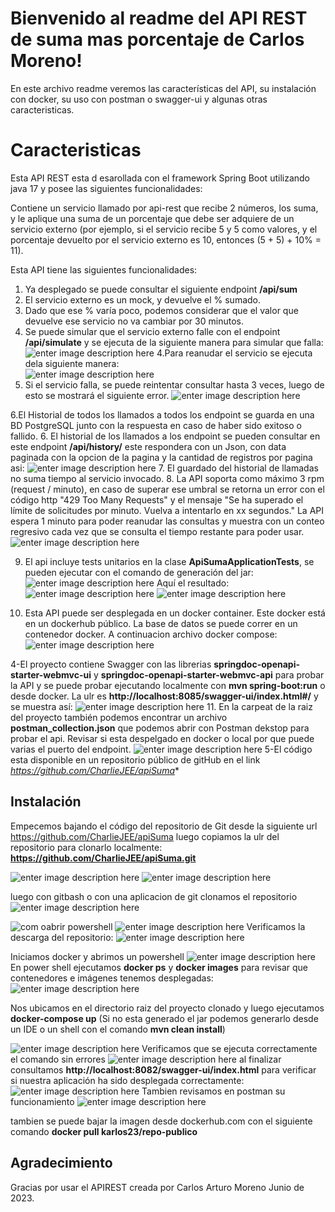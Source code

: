
# Bienvenido al readme del API REST de suma mas porcentaje de Carlos Moreno!

En este archivo readme veremos las características del API, su instalación con docker, su uso con postman o swagger-ui y algunas otras caracteristicas.

# Caracteristicas

Esta API REST esta d esarollada con el framework Spring Boot utilizando java 17 y posee las siguientes funcionalidades:

Contiene un servicio llamado por api-rest que recibe 2 números, los suma, y le aplique una suma de un porcentaje que debe ser adquiere de un servicio externo (por ejemplo, si el servicio recibe 5 y 5 como valores, y el porcentaje devuelto por el servicio externo es 10, entonces (5 + 5) + 10% = 11). 

Esta API tiene las siguientes funcionalidades:

1. Ya desplegado se puede consultar el siguiente endpoint **/api/sum**
2. El servicio externo es un mock, y devuelve el % sumado.
3. Dado que ese % varía poco, podemos considerar que el valor que devuelve ese servicio no va cambiar por 30 minutos.
4. Se puede simular que el servicio externo falle con el endpoint **/api/simulate** y se ejecuta de la siguiente manera para simular que falla:		![enter image description here](https://raw.githubusercontent.com/CharlieJEE/apiSuma/main/img_readme/SimuladorServicio.PNG)
		4.Para reanudar el servicio se ejecuta dela siguiente manera:	
		![enter image description here](https://raw.githubusercontent.com/CharlieJEE/apiSuma/main/img_readme/SimuladorServicioActivar.PNG)
5. Si el servicio falla, se puede reintentar consultar hasta 3 veces, luego de esto se mostrará el siguiente error.
![enter image description here](https://raw.githubusercontent.com/CharlieJEE/apiSuma/main/img_readme/Respuesta%20fallo%20del%20servicio.PNG)

6.El Historial de todos los llamados a todos los endpoint se guarda en una BD PostgreSQL junto con la respuesta en caso de haber sido exitoso o fallido. 
6. El historial de los llamados a los endpoint se pueden consultar en este endpoint **/api/history/** este respondera con un Json, con data paginada con la opcion de la pagina y la cantidad de registros por pagina asi:
![enter image description here](https://raw.githubusercontent.com/CharlieJEE/apiSuma/main/img_readme/HistoricoLlamados.PNG)
7. El guardado del historial de llamadas no suma tiempo al servicio invocado.
8. La API soporta como máximo 3 rpm (request / minuto), en caso de superar ese umbral se retorna un error con el código http "429  Too Many Requests" y el mensaje "Se ha superado el límite de solicitudes por minuto. Vuelva a intentarlo en xx segundos." La API espera 1 minuto para poder reanudar las consultas y muestra con un conteo regresivo cada vez que se consulta el tiempo restante para poder usar.
![enter image description here](https://raw.githubusercontent.com/CharlieJEE/apiSuma/main/img_readme/LLamadas%20por%20minuto.PNG)

9. El api incluye tests unitarios en la clase **ApiSumaApplicationTests**, se pueden ejecutar con el comando de generación del jar:
![enter image description here](https://raw.githubusercontent.com/CharlieJEE/apiSuma/main/img_readme/Unit%20Test%2001.PNG)
Aquí el resultado:
![enter image description here](https://raw.githubusercontent.com/CharlieJEE/apiSuma/main/img_readme/Unit%20Test%2001%20Result.PNG)
![enter image description here](https://raw.githubusercontent.com/CharlieJEE/apiSuma/main/img_readme/Unit%20Test.PNG)

10. Esta API puede ser desplegada en un docker container. Este docker está en un dockerhub público. La base de datos se puede correr en un contenedor docker. A continuacion archivo docker compose:
![enter image description here](https://raw.githubusercontent.com/CharlieJEE/apiSuma/main/img_readme/Docker%20Compose.PNG)

4-El proyecto contiene Swagger con las librerias **springdoc-openapi-starter-webmvc-ui** y  **springdoc-openapi-starter-webmvc-api** para probar la API y se puede probar ejecutando localmente con **mvn spring-boot:run** o desde docker. La ulr es **http://localhost:8085/swagger-ui/index.html#/** y se muestra así:
![enter image description here](https://raw.githubusercontent.com/CharlieJEE/apiSuma/main/img_readme/Swagger.PNG)
11. En la carpeat de la raiz del proyecto también podemos encontrar un archivo  **postman_collection.json** que podemos abrir con Postman dekstop para probar el api. Revisar si esta despelgado en docker o local por que puede varias el puerto del endpoint.
![enter image description here](https://raw.githubusercontent.com/CharlieJEE/apiSuma/main/img_readme/Postman.PNG) 
5-El código esta disponible en un repositorio público de gitHub en el link *https://github.com/CharlieJEE/apiSuma**


## Instalación
Empecemos bajando el código del repositorio de Git desde la siguiente url https://github.com/CharlieJEE/apiSuma luego copiamos la ulr del repositorio para clonarlo localmente:
**https://github.com/CharlieJEE/apiSuma.git**

![enter image description here](https://raw.githubusercontent.com/CharlieJEE/apiSuma/main/img_readme/install/Instalacion01.PNG)
![enter image description here](https://raw.githubusercontent.com/CharlieJEE/apiSuma/main/img_readme/install/Instalacion02.png)

luego con gitbash o con una aplicacion de git clonamos el repositorio
![enter image description here](https://raw.githubusercontent.com/CharlieJEE/apiSuma/main/img_readme/install/Instalacion03.PNG)

![com oabrir powershell](https://raw.githubusercontent.com/CharlieJEE/apiSuma/main/img_readme/Captura.PNG)
![enter image description here](https://raw.githubusercontent.com/CharlieJEE/apiSuma/main/img_readme/install/Instalacion04.PNG)
Verificamos la descarga del repositorio:
![enter image description here](https://raw.githubusercontent.com/CharlieJEE/apiSuma/main/img_readme/install/Instalacion05.PNG)

Iniciamos docker y abrimos un powershell
![enter image description here](https://raw.githubusercontent.com/CharlieJEE/apiSuma/main/img_readme/Captura.PNG)
 En power shell ejecutamos **docker ps** y **docker images** para revisar que contenedores e imágenes tenemos desplegadas:
 ![enter image description here](https://raw.githubusercontent.com/CharlieJEE/apiSuma/main/img_readme/install/Instalacion06.PNG)

Nos ubicamos en el directorio raiz del proyecto clonado y luego ejecutamos **docker-compose up** (Si no esta generado el jar podemos generarlo desde un IDE o un shell con el comando **mvn clean install**)

![enter image description here](https://raw.githubusercontent.com/CharlieJEE/apiSuma/main/img_readme/install/Instalacion07.PNG)
Verificamos que se ejecuta correctamente el comando sin errores
![enter image description here](https://raw.githubusercontent.com/CharlieJEE/apiSuma/main/img_readme/install/Instalacion08.PNG)
al finalizar consultamos **http://localhost:8082/swagger-ui/index.html** para verificar si nuestra aplicación ha sido desplegada correctamente:
![enter image description here](https://raw.githubusercontent.com/CharlieJEE/apiSuma/main/img_readme/install/Instalacion09.PNG)
Tambien revisamos en postman su funcionamiento
![enter image description here](https://raw.githubusercontent.com/CharlieJEE/apiSuma/main/img_readme/install/Instalacion10.PNG)

tambien se puede bajar la imagen desde dockerhub.com con el siguiente comando **docker pull karlos23/repo-publico**

## Agradecimiento

Gracias por usar el APIREST creada por Carlos Arturo Moreno Junio de 2023.
